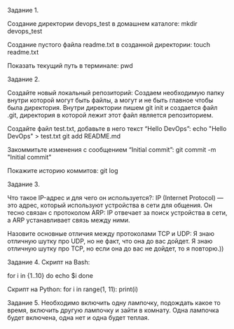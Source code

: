 Задание 1.

Создание директории devops_test в домашнем каталоге:
mkdir devops_test

Создание пустого файла readme.txt в созданной директории:
touch readme.txt

Показать текущий путь в терминале:
pwd

Задание 2.

Создайте новый локальный репозиторий:
Создаем необходимую папку внутри которой могут быть файлы, а могут и не быть главное чтобы была директория.
Внутри директории пишем git init и создается файл .git, директория в которой лежит этот файл является репозиторием.

Создайте файл test.txt, добавьте в него текст “Hello DevOps”:
echo "Hello DevOps" > test.txt
git add README.md

Закоммитьте изменения с сообщением “Initial commit”:
git commit -m "Initial commit"

Покажите историю коммитов:
git log

Задание 3.

Что такое IP-адрес и для чего он используется?:
IP (Internet Protocol) — это адрес, который используют устройства в сети для общения. Он тесно связан с протоколом ARP: IP отвечает за поиск устройства в сети, а ARP устанавливает связь между ними.

Назовите основные отличия между протоколами TCP и UDP:
Я знаю отличную шутку про UDP, но не факт, что она до вас дойдет.
Я знаю отличную шутку про TCP, но если она до вас не дойдет, то я повторю.))

Задание 4.
Скрипт на Bash:

for i in {1..10}
do
  echo $i
done

Скрипт на Python:
for i in range(1, 11):
    print(i)

Задание 5.
Необходимо включить одну лампочку, подождать какое то время, включить другую лампочку и зайти в комнату. Одна лампочка будет включена, одна нет и одна будет теплая.
